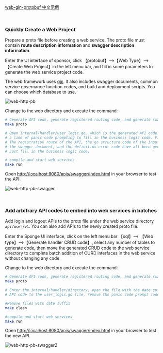 [web-gin-protobuf 中文示例](https://www.bilibili.com/read/cv23040234)

<br>

### Quickly Create a Web Project

Prepare a proto file before creating a web service. The proto file must contain **route description information** and **swagger description information**.

Enter the UI interface of sponsor, click 【protobuf】-->【Web Type】-->【Create Web Project】in the left menu bar, and fill in some parameters to generate the web service project code.

The web framework uses [gin](https://github.com/gin-gonic/gin). It also includes swagger documents, common service governance function codes, and build and deployment scripts. You can choose which database to use.

![web-http-pb](https://raw.githubusercontent.com/zhufuyi/sponge_examples/main/assets/en_web-http-pb.png)

Change to the web directory and execute the command:

```bash
# Generate API code, generate registered routing code, and generate swagger docs 
make proto

# Open internal/handler/user_logic.go, which is the generated API code. There is 
# a line of panic code prompting to fill in the business logic code. Fill in the business logic here.
# The registration route of the API, the go structure code of the input parameter and the returned result, 
# the swagger document, and the definition error code have all been generated. 
# Just fill in the business logic code. 

# compile and start web services
make run 
```

Open [http://localhost:8080/apis/swagger/index.html](http://localhost:8080/apis/swagger/index.html) in your browser to test the API.

![web-http-pb-swagger](https://raw.githubusercontent.com/zhufuyi/sponge_examples/main/assets/en_web-http-pb-swagger.png)

<br>

### Add arbitrary API codes to embed into web services in batches

Add login and logout APIs to the proto file under the web service directory `api/user/v1`. You can also add APIs to the newly created proto file.

Enter the Sponge UI interface, click on the left menu bar 【sql】--> 【Web type】-->【Generate handler CRUD code】, select any number of tables to generate code, then move the generated CRUD code to the web service directory to complete batch addition of CURD interfaces in the web service without changing any code.

Change to the web directory and execute the command:

```bash
# Generate API code, generate registered routing code, and generate swagger documents
make proto 

# Enter the internal/handler/directory, open the file with the date suffix, copy the newly added 
# API code to the user_logic.go file, remove the panic code prompt code, and fill in the business logic 

#Remove files with date suffix
make clean 

#compile and start web services
make run 
```

Open [http://localhost:8080/apis/swagger/index.html](http://localhost:8080/apis/swagger/index.html) in your browser to test the new API.

![web-http-pb-swagger2](https://raw.githubusercontent.com/zhufuyi/sponge_examples/main/assets/en_web-http-pb-swagger2.png)
